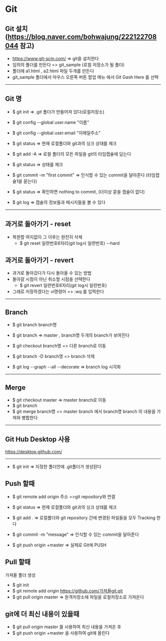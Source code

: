# Git

## Git 설치 (https://blog.naver.com/bohwajung/222122708044 참고)
  - https://www.git-scm.com/   => git을 설치한다
- 임의의 폴더를 만든다 =>  git_sample   (로컬 저장소가 될 폴더)
- 폴더에 a1.html , a2.html 파일 두개를 만든다
- git_sample 폴더에서 마우스 오른쪽 버튼 팝업 메뉴 에서 Git Gash Here 를 선택

---------------------------------------------------------------------------------------------------
## Git 명

- $ git init       =>   .git 폴더가 만들어져 있다(로컬저장소)
- $ git config --global user.name "이름"
- $ git config --global user.email "이메일주소"
 
- $ git status     => 현재 로컬폴더와 git과의 싱크 상태를 체크
- $ git add -A     => 로컬 폴더의 모든 파일을 git의 타임캡슐에 담는다
- $ git status     => 상태를 체크
- $ git commit -m "first commit"    => 인식할 수 있는 commit을 달아준다 (타임캡슐1을 묻는다)
- $ git status     =>  확인하면 nothing to commit,  (더이상 묻을 캡슐이 없다)

- $ git log    =>  캡슐의 정보들과 메시지들을 볼 수 있다 

--------------------------------------------------------------------------------------------------------

## 과거로 돌아가기 - reset

- 복원할 여지없이 그 이후는 완전히 삭제
  - $ git reset 일련번호6자리(git log시 일련번호) --hard  

## 과거로 돌아가기 - revert

- 과거로 돌아갔다가 다시 돌아올 수 있는 방법
- 돌아갈 시점이 아닌 취소할 시점을 선택한다
  - $ git revert 일련번호6자리(git log시 일련번호) 
- 그래로 저장하겠다는 vi명령어  =>  :wq 를 입력한다
 

----------------------------------------------------------------------------
## Branch

- $ git branch branch명 
- $ git branch          =>   master , branch명  두개의 branch가 보여진다
- $ git checkout branch명       => 다른 branch로 이동
- $ git branch -D branch명      => branch 삭제
  
- $ git log --graph --all --decorate  => branch log 시각화
  
-------------------------------------------------------------------------
## Merge

- $ git checkout master    =>  master branch로 이동
- $ git branch
- $ git merge branch명   =>   master branch 에서 branch명 branch 의 내용을 가져와 병합한다

--------------------------------------------

## Git Hub Desktop 사용
https://desktop.github.com/

--------------------------------------------------------------------------------------
- $ git init   => 지정한 폴더안에 .git폴더가 생성된다

## Push 할때

- $ git remote add origin 주소  =>git repository와 연결

- $ git status  => 현재 로컬폴더와 git과의 싱크 상태를 체크

- $ git add .   => 로컬폴더와 git repository 간에 변경된 파일들을 모두 Tracking 한다

- $ git commit -m "message" => 인식할 수 있는 commit을 달아준다

- $ git push origin +master  => 실제로 Git에 PUSH

## Pull 할때

가져올 폴더 생성
- $ git init
- $ git remote add origin  https://github.com/가져올git.git
- $ git pull origin master  => 원격저장소에 파일을 로컬저장소로 가져온다


## git에 더 최신 내용이 있을때

- $ git pull origin master 를 사용하여 최신 내용을 가져온 후
- $ git push origin +master 을 사용하여 git에 올린다


